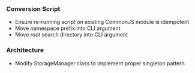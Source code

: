 ### Conversion Script
- Ensure re-running script on existing CommonJS module is idempotent
- Move namespace prefix into CLI argument
- Move root search directory into CLI argument

### Architecture
- Modify StorageManager class to implement proper singleton pattern
